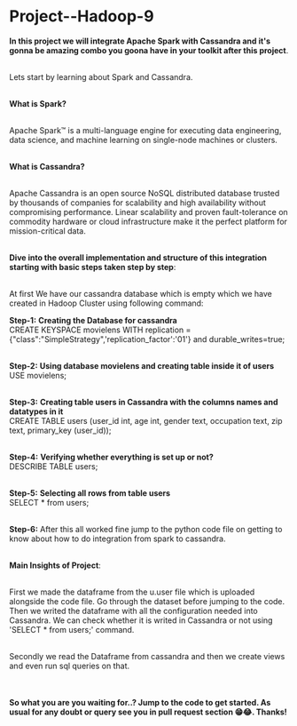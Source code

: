 # Project--Hadoop-9

<table>
  
**In this project we will integrate Apache Spark with Cassandra and it's gonna be amazing combo you goona have in your toolkit after this project**.<br></br>

Lets start by learning about Spark and Cassandra.<br></br>

**What is Spark?** <br></br>

Apache Spark™ is a multi-language engine for executing data engineering, data science, and machine learning on single-node machines or clusters.<br></br>

**What is Cassandra?** <br></br>

Apache Cassandra is an open source NoSQL distributed database trusted by thousands of companies for scalability and high availability without compromising performance. Linear scalability and proven fault-tolerance on commodity hardware or cloud infrastructure make it the perfect platform for mission-critical data.<br></br>

**Dive into the overall implementation and structure of this integration starting with basic steps taken step by step**:<br></br>

At first We have our cassandra database which is empty which we have created in Hadoop Cluster using following command:<br>

**Step-1:** **Creating the Database for cassandra**<br>
CREATE KEYSPACE movielens WITH replication = {"class":"SimpleStrategy",'replication_factor':'01'} and durable_writes=true;<br></br>

**Step-2:** **Using database movielens and creating table inside it of users**<br>
USE movielens;<br></br>

**Step-3:** **Creating table users in Cassandra with the columns names and datatypes in it**<br>
CREATE TABLE users (user_id int, age int, gender text, occupation text, zip text, primary_key (user_id));<br></br>


**Step-4:** **Verifying whether everything is set up or not?** <br>
DESCRIBE TABLE users;<br></br>

**Step-5:** **Selecting all rows from table users**<br>
SELECT * from users;<br></br>

**Step-6:** After this all worked fine jump to the python code file on getting to know about how to do integration from spark to cassandra.<br></br>

**Main Insights of Project**:<br></br>

First we made the dataframe from the u.user file which is uploaded alongside the code file. Go through the dataset before jumping to the code. Then we writed the dataframe 
with all the configuration needed into Cassandra. We can check whether it is writed in Cassandra or not using 'SELECT * from users;' command.<br></br>

Secondly we read the Dataframe from cassandra and then we create views and even run sql queries on that.<br></br>

</table>


**So what you are you waiting for..? Jump to the code to get started. As usual for any doubt or query see you in pull request section 😁😂. Thanks!**





